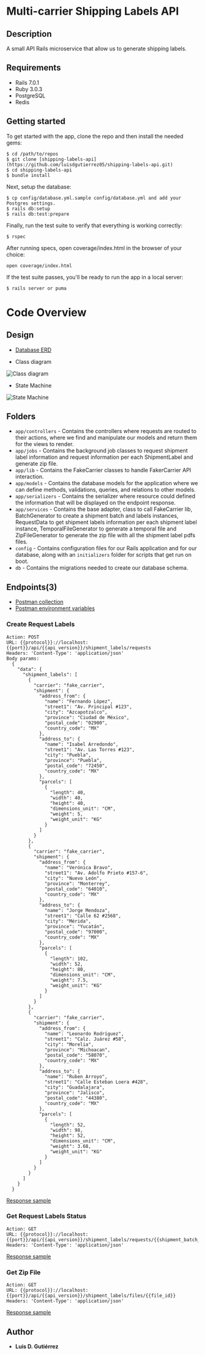 # Multi-carrier Shipping Labels API

## Description
A small API Rails microservice that allow us to generate shipping labels.

## Requirements
* Rails 7.0.1
* Ruby 3.0.3
* PostgreSQL
* Redis

## Getting started
To get started with the app, clone the repo and then install the needed gems:
```
$ cd /path/to/repos
$ git clone [shipping-labels-api](https://github.com/luisdgutierrez05/shipping-labels-api.git)
$ cd shipping-labels-api
$ bundle install
```

Next, setup the database:
```
$ cp config/database.yml.sample config/database.yml and add your Postgres settings.
$ rails db:setup
$ rails db:test:prepare
```

Finally, run the test suite to verify that everything is working correctly:
```
$ rspec
```

After running specs, open coverage/index.html in the browser of your choice:
```
open coverage/index.html
```

If the test suite passes, you'll be ready to run the app in a local server:
```
$ rails server or puma
```

# Code Overview

## Design

- [Database ERD](https://github.com/luisdgutierrez05/shipping-labels-api/blob/main/doc/diagrams/database-erd.pdf)


- Class diagram

![Class diagram](https://github.com/luisdgutierrez05/shipping-labels-api/blob/main/doc/diagrams/class-diagram.png)


- State Machine

![State Machine](https://github.com/luisdgutierrez05/shipping-labels-api/blob/main/doc/diagrams/state-machine-shipment-batch.png)


## Folders
- `app/controllers` - Contains the controllers where requests are routed to their actions, where we find and manipulate our models and return them for the views to render.
- `app/jobs` - Contains the background job classes to request shipment label information and request information per each ShipmentLabel and generate zip file.
- `app/lib` - Contains the FakeCarrier classes to handle FakerCarrier API interaction.
- `app/models` - Contains the database models for the application where we can define methods, validations, queries, and relations to other models.
- `app/serializers` - Contains the serializer where resource could defined the information that will be displayed on the
endpoint response.
- `app/services` - Contains the base adapter, class to call FakeCarrier lib, BatchGenerator to create a shipment batch and labels instances, RequestData to get shipment labels information per each shipment label instance, TemporalFileGenerator to generate a temporal file and ZipFileGenerator to generate the zip file with all the shipment label pdfs files.
- `config` - Contains configuration files for our Rails application and for our database, along with an `initializers` folder for scripts that get run on boot.
- `db` - Contains the migrations needed to create our database schema.

## Endpoints(3)
- [Postman collection](postman/shipping_labels_api.postman_collection.json)
- [Postman environment variables](postman/shipping_labels_api.postman_environment.json)

### Create Request Labels
```
Action: POST
URL: {{protocol}}://localhost:{{port}}/api/{{api_version}}/shipment_labels/requests
Headers: 'Content-Type': 'application/json'
Body params:
  {
    "data": {
      "shipment_labels": [
        {
          "carrier": "fake_carrier",
          "shipment": {
            "address_from": {
              "name": "Fernando López",
              "street1": "Av. Principal #123",
              "city": "Azcapotzalco",
              "province": "Ciudad de México",
              "postal_code": "02900",
              "country_code": "MX"
            },
            "address_to": {
              "name": "Isabel Arredondo",
              "street1": "Av. Las Torres #123",
              "city": "Puebla",
              "province": "Puebla",
              "postal_code": "72450",
              "country_code": "MX"
            },
            "parcels": [
              {
                "length": 40,
                "width": 40,
                "height": 40,
                "dimensions_unit": "CM",
                "weight": 5,
                "weight_unit": "KG"
              }
            ]
          }
        },
        {
          "carrier": "fake_carrier",
          "shipment": {
            "address_from": {
              "name": "Verónica Bravo",
              "street1": "Av. Adolfo Prieto #157-6",
              "city": "Nuevo León",
              "province": "Monterrey",
              "postal_code": "64010",
              "country_code": "MX"
            },
            "address_to": {
              "name": "Jorge Mendoza",
              "street1": "Calle 62 #2568",
              "city": "Mérida",
              "province": "Yucatán",
              "postal_code": "97000",
              "country_code": "MX"
            },
            "parcels": [
              {
                "length": 102,
                "width": 52,
                "height": 80,
                "dimensions_unit": "CM",
                "weight": 7.5,
                "weight_unit": "KG"
              }
            ]
          }
        },
        {
          "carrier": "fake_carrier",
          "shipment": {
            "address_from": {
              "name": "Leonardo Rodríguez",
              "street1": "Calz. Juárez #58",
              "city": "Morelia",
              "province": "Michoacan",
              "postal_code": "58070",
              "country_code": "MX"
            },
            "address_to": {
              "name": "Ruben Arroyo",
              "street1": "Calle Esteban Loera #428",
              "city": "Guadalajara",
              "province": "Jalisco",
              "postal_code": "44380",
              "country_code": "MX"
            },
            "parcels": [
              {
                "length": 52,
                "width": 98,
                "height": 52,
                "dimensions_unit": "CM",
                "weight": 3.68,
                "weight_unit": "KG"
              }
            ]
          }
        }
      ]
    }
  }
```
[Response sample](postman/response_samples/api/v1/shipment_labels/requests/create.json)

### Get Request Labels Status
```
Action: GET
URL: {{protocol}}://localhost:{{port}}/api/{{api_version}}/shipment_labels/requests/{{shipment_batch_id}}
Headers: 'Content-Type': 'application/json'
```
[Response sample](postman/response_samples/api/v1/shipment_labels/requests/show.json)

### Get Zip File
```
Action: GET
URL: {{protocol}}://localhost:{{port}}/api/{{api_version}}/shipment_labels/files/{{file_id}}
Headers: 'Content-Type': 'application/json'
```
[Response sample](spec/fixtures/shipment_labels/batch-example.zip)

## Author

* **Luis D. Gutiérrez**
